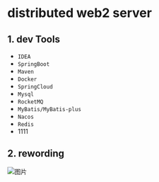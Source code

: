 # distributed web2 server

## 1. dev Tools

- `IDEA`
- `SpringBoot`
- `Maven`
- `Docker`
- `SpringCloud`
- `Mysql`
- `RocketMQ`
- `MyBatis/MyBatis-plus`
- `Nacos`
- `Redis`
- 1111

## 2. rewording
![图片](https://max-bucket-001-20250323.oss-cn-nanjing.aliyuncs.com/reword-01jpg)
